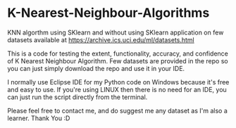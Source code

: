 # K-Nearest-Neighbour-Algorithms
KNN algorthm using SKlearn and without using SKlearn application on few datasets available at https://archive.ics.uci.edu/ml/datasets.html

This is a code for testing the extent, functionality, accuracy, and confidence of K Nearest Neighbour Algorithm. Few datasets are provided
in the repo so you can just simply download the repo and use it in your IDE.

I normally use Eclipse IDE for my Python code on Windows because it's free and easy to use. If you're using LINUX then there is no need for
an IDE, you can just run the script directly from the terminal.

Please feel free to contact me, and do suggest me any dataset as I'm also a learner. Thank You :D
